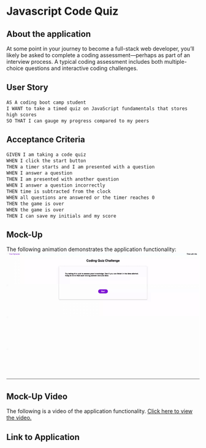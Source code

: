 # Javascript Code Quiz 

## About the application

At some point in your journey to become a full-stack web developer, you’ll likely be asked to complete a coding assessment&mdash;perhaps as part of an interview process. A typical coding assessment includes both multiple-choice questions and interactive coding challenges. 

## User Story

```
AS A coding boot camp student
I WANT to take a timed quiz on JavaScript fundamentals that stores high scores
SO THAT I can gauge my progress compared to my peers
```

## Acceptance Criteria

```
GIVEN I am taking a code quiz
WHEN I click the start button
THEN a timer starts and I am presented with a question
WHEN I answer a question
THEN I am presented with another question
WHEN I answer a question incorrectly
THEN time is subtracted from the clock
WHEN all questions are answered or the timer reaches 0
THEN the game is over
WHEN the game is over
THEN I can save my initials and my score
```

## Mock-Up

The following animation demonstrates the application functionality:
![A user clicks through an interactive coding quiz, then enters initials to save the high score before resetting and starting over.](./assets/images/Week%204%20Chalenge_%20Code%20Quiz.gif)

## Mock-Up Video
The following is a video of the application functionality.
[Click here to view the video.](https://watch.screencastify.com/v/lsecELSqLYHpJx8cS04z)

## Link to Application


